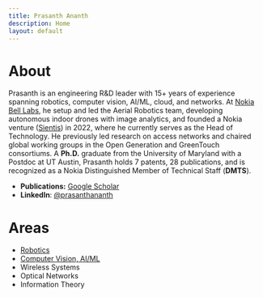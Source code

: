 ```yaml
---
title: Prasanth Ananth
description: Home 
layout: default
---
```


# About
Prasanth is an engineering R&D leader with 15+ years of experience spanning robotics, computer vision, AI/ML, cloud, and networks. At [Nokia Bell Labs](https://www.nokia.com/bell-labs/), he setup and led the Aerial Robotics team, developing autonomous indoor drones with image analytics, and founded a Nokia venture ([Sientis](https://www.sientis.ai/)) in 2022, where he currently serves as the Head of Technology. He previously led research on access networks and chaired global working groups in the Open Generation and GreenTouch consortiums. A **Ph.D.** graduate from the University of Maryland with a Postdoc at UT Austin, Prasanth holds 7 patents, 28 publications, and is recognized as a Nokia Distinguished Member of Technical Staff (**DMTS**).

- **Publications:** [Google Scholar](https://scholar.google.com/citations?user=6hXAdwwAAAAJ&hl=en)
- **LinkedIn**: [@prasanthananth](https://www.linkedin.com/in/prasanthananth/)

# Areas
- [Robotics](robotics.md)
- [Computer Vision, AI/ML](cv-ai-ml.md)
- Wireless Systems
- Optical Networks
- Information Theory
